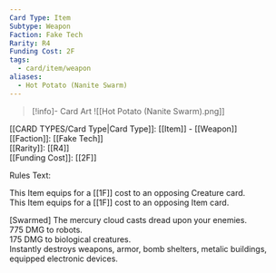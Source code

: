 ```yaml
---
Card Type: Item
Subtype: Weapon
Faction: Fake Tech
Rarity: R4
Funding Cost: 2F
tags:
  - card/item/weapon
aliases:
  - Hot Potato (Nanite Swarm)
---
```

> [!info]- Card Art
> ![[Hot Potato (Nanite Swarm).png]]

[[CARD TYPES/Card Type|Card Type]]: [[Item]] - [[Weapon]]  
[[Faction]]: [[Fake Tech]]  
[[Rarity]]: [[R4]]  
[[Funding Cost]]: [[2F]]  

Rules Text:  

This Item equips for a [[1F]] cost to an opposing Creature card.  
This Item equips for a [[1F]] cost to an opposing Item card.  

[Swarmed] The mercury cloud casts dread upon your enemies.  
775 DMG to robots.  
175 DMG to biological creatures.  
Instantly destroys weapons, armor, bomb shelters, metalic buildings, equipped electronic devices.  